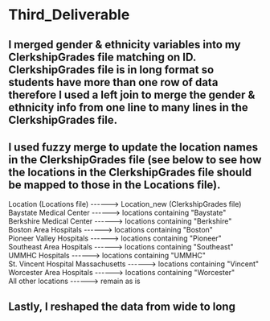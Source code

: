 # Third_Deliverable

## I merged gender & ethnicity variables into my ClerkshipGrades file matching on ID. ClerkshipGrades file is in long format so students have more than one row of data therefore I used a left join to merge the gender & ethnicity info from one line to many lines in the ClerkshipGrades file.

## I used fuzzy merge to update the location names in the ClerkshipGrades file (see below to see how the locations in the ClerkshipGrades file should be mapped to those in the Locations file).
Location (Locations file) ------>  Location_new (ClerkshipGrades file)<br>
Baystate Medical Center ------>  locations containing "Baystate"<br>
Berkshire Medical Center ------>  locations containing "Berkshire"<br>
Boston Area Hospitals ------>  locations containing "Boston"<br>
Pioneer Valley Hospitals ------>  locations containing "Pioneer"<br>
Southeast Area Hospitals ------>  locations containing "Southeast"<br>
UMMHC Hospitals ------>  locations containing "UMMHC"<br>
St. Vincent Hospital Massachusetts ------>  locations containing "Vincent"<br>
Worcester Area Hospitals ------>  locations containing "Worcester"<br>
All other locations ------>  remain as is

## Lastly, I reshaped the data from wide to long
 
